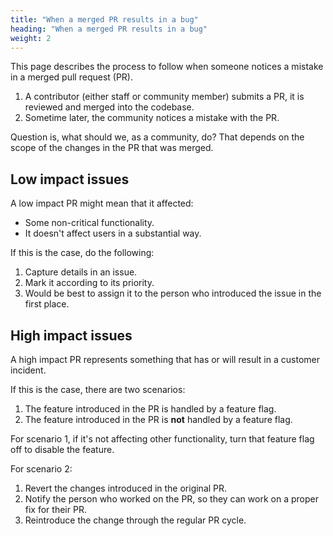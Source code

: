 ```yaml
---
title: "When a merged PR results in a bug"
heading: "When a merged PR results in a bug"
weight: 2
---
```


This page describes the process to follow when someone notices a mistake in a merged pull request (PR).

1. A contributor (either staff or community member) submits a PR, it is reviewed and merged into the codebase.
2. Sometime later, the community notices a mistake with the PR.

Question is, what should we, as a community, do? That depends on the scope of the changes in the PR that was merged.

## Low impact issues
A low impact PR might mean that it affected:
- Some non-critical functionality.
- It doesn't affect users in a substantial way.

If this is the case, do the following:

1. Capture details in an issue.
2. Mark it according to its priority.
3. Would be best to assign it to the person who introduced the issue in the first place.

## High impact issues
A high impact PR represents something that has or will result in a customer incident.

If this is the case, there are two scenarios:

1. The feature introduced in the PR is handled by a feature flag.
2. The feature introduced in the PR is **not** handled by a feature flag. 

For scenario 1, if it's not affecting other functionality, turn that feature flag off to disable the feature.

For scenario 2:

1. Revert the changes introduced in the original PR.
2. Notify the person who worked on the PR, so they can work on a proper fix for their PR.
3. Reintroduce the change through the regular PR cycle.
